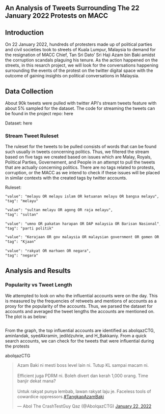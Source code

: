 ## An Analysis of Tweets Surrounding The 22 January 2022 Protests on MACC 

## Introduction

On 22 January 2022, hundreds of protesters made up of political parties and civil societies took to streets of Kuala Lumpur, Malaysia to demand for the resignation of MACC Chief, Tan Sri Dato’ Sri Haji Azam bin Baki amidst the corruption scandals plaguing his tenure. As the action happened on the streets, in this resarch project, we will look for the conversations happening surrounding the events of the protest on the twitter digital space with the outcome of gaining insights on political conversations in Malaysia.

## Data Collection

About 90k tweets were pulled with twitter API's stream tweets feature with about 5% sampled for the dataset. The code for streaming the tweets can be found in the project repo: <href  src ="https://github.com/tehcanai/Protest-tweets-sat-22/blob/47d66a944adfd52cb8655386c39ffeba02cf468c/stream_tweets.py">here</href>

Dataset: <href src="https://github.com/tehcanai/Protest-tweets-sat-22/blob/5b0905c8f76061b6abe6a06be5f632eee0317e8a/resources/sat22-1-22">here</href>

### Stream Tweet Ruleset

The ruleset for the tweets to be pulled consists of words that can be found such usually in tweets concerning politics. Thus, we filtered the stream based on five tags we created based on issues which are Malay, Royals, Political Parties, Governement, and People in an attempt to pull the tweets that are actually concerning politics. There are no tags related to protests, corruption, or the MACC as we intend to check if these issues will be placed in similar contexts with the created tags by twitter accounts.

Ruleset:
```markdown
"value": "melayu OR melayu islam OR ketuanan melayu OR bangsa melayu",
"tag": "melayu"

"value": "sultan melayu OR agong OR raja melayu",
"tag": "sultan"
 
"value": "umno OR pakatan harapan OR DAP malaysia OR Barisan Nasional",
"tag": "parti politik"

"value": "Kerajaan OR gov malaysia OR malaysian government OR gomen OR kjaan",
"tag": "Kjaan"
 
"value": "rakyat OR marhaen OR negara",
"tag": "negara"
 ```
## Analysis and Results

### Popularity vs Tweet Length

We attempted to look on who the influential accounts were on the day. This is measured by the frequencies of retweets and mentions of accounts as a proxy for the popularity of the accounts. Thus, we parsed the dataset for accounts and averaged the tweet lengths the accounts are mentioned on. The plot is as below:

<img url="https://github.com/tehcanai/Protest-tweets-sat-22/blob/b0ee7ba72c78e652f87731ed78c8e59f51f11d10/resources/img/overview.png">

From the graph, the top influential accounts are identified as abolqazCTG, aminlandak, syedAkramin, jedildzuhrie, and H_Bakkaniy. From a quick search accounts, we can check for the tweets that were influential during the protests

abolqazCTG
<blockquote class="twitter-tweet"><p lang="in" dir="ltr">Azam Baki ni mesti boss level lain ni. Tutup KL sampai macam ni.<br><br>Efficient juga PDRM ni. Boleh divert dan kerah 1,000 orang. Time banjir dekat mana?<br><br>Untuk rakyat punya lembab, lawan rakyat laju je. Faceless tools of cowardice oppressors.<a href="https://twitter.com/hashtag/TangkapAzamBaki?src=hash&amp;ref_src=twsrc%5Etfw">#TangkapAzamBaki</a></p>&mdash; Abol The CrashTestGuy Qaz (@AbolqazCTG) <a href="https://twitter.com/AbolqazCTG/status/1484695230591152128?ref_src=twsrc%5Etfw">January 22, 2022</a></blockquote> <script async src="https://platform.twitter.com/widgets.js" charset="utf-8"></script> 

<img url="https://github.com/tehcanai/Protest-tweets-sat-22/blob/b0ee7ba72c78e652f87731ed78c8e59f51f11d10/resources/img/med_accs.png"></img>

